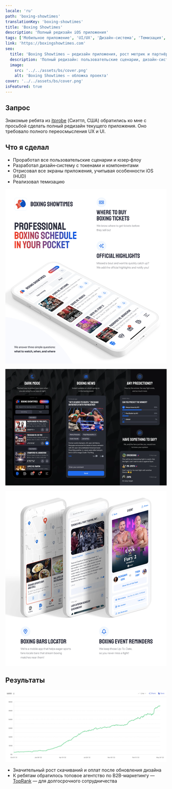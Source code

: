 ```yaml
---
locale: 'ru'
path: 'boxing-showtimes'
translationKey: 'boxing-showtimes'
title: 'Boxing Showtimes'
description: 'Полный редизайн iOS приложения'
tags: ['Мобильное приложение', 'UI/UX', 'Дизайн‑система', 'Темизация', 'iOS']
link: 'https://boxingshowtimes.com'
seo:
  title: 'Boxing Showtimes — редизайн приложения, рост метрик и партнёрство'
  description: 'Полный редизайн: пользовательские сценарии, дизайн‑система, темизация. Рост скачиваний и оплат; интерес от TopRank.'
  image:
    src: '../../assets/bs/cover.png'
    alt: 'Boxing Showtimes — обложка проекта'
cover: '../../assets/bs/cover.png'
isFeatured: true
---
```


## Запрос

Знакомые ребята из <a href="https://itprobe.us" target="_blank" rel="noopener">itprobe</a> (Сиэттл, США) обратились ко мне с просьбой сделать полный редизайн текущего приложения. Оно требовало полного переосмысления UX и UI.

## Что я сделал

- Проработал все пользовательские сценарии и юзер‑флоу
- Разработал дизайн‑систему с токенами и компонентами
- Отрисовал все экраны приложения, учитывая особенности iOS (HUD)
- Реализовал темизацию

![Презентация приложения](../../assets/bs/1.webp)

![Основные экраны](../../assets/bs/2.webp)

![Фичи](../../assets/bs/3.webp)

## Результаты

![Результаты](../../assets/bs/4.png)

- Значительный рост скачиваний и оплат после обновления дизайна
- К ребятам обратилось топовое агентство по B2B-маркетингу — <a href="https://toprank.com" target="_blank" rel="noopener">TopRank</a> — для долгосрочного сотрудничества
